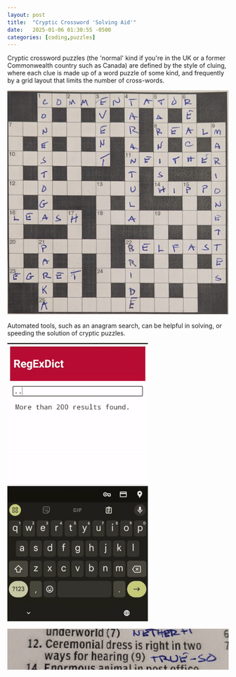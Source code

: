 ```yaml
---
layout: post
title:  "Cryptic Crossword 'Solving Aid'"
date:   2025-01-06 01:30:55 -0500
categories: [coding,puzzles]
---
```

Cryptic crossword puzzles (the 'normal' kind if you're in the UK or a former Commonwealth country such as Canada)
are defined by the style of cluing, where each clue is made up of a word puzzle of some kind, and frequently
by a grid layout that limits the number of cross-words.

![default](/images/cryptic_grid.jpg)

Automated tools, such as an anagram search, can be helpful in solving, or speeding the solution of cryptic
puzzles. 

![default](/images/regexdict.gif)

![default](/images/cryptic_clue.jpg)
